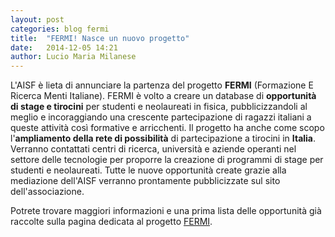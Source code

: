 ```yaml
---
layout: post
categories: blog fermi
title:  "FERMI! Nasce un nuovo progetto"
date:   2014-12-05 14:21
author: Lucio Maria Milanese
---
```


L'AISF è lieta di annunciare la partenza del progetto **FERMI** (Formazione E Ricerca Menti Italiane).
FERMI è volto a creare un database di **opportunità di stage e tirocini** per studenti e neolaureati in fisica, pubblicizzandoli al meglio e incoraggiando una crescente partecipazione di ragazzi italiani a queste attività così formative e arricchenti. Il progetto ha anche come scopo l'**ampliamento della rete di possibilità** di partecipazione a tirocini in **Italia**.  Verranno contattati centri di ricerca, università e aziende operanti nel settore delle tecnologie per proporre la creazione di programmi di stage per studenti e neolaureati. Tutte le nuove opportunità create grazie alla mediazione dell'AISF verranno prontamente pubblicizzate sul sito dell'associazione.

Potrete trovare maggiori informazioni e una prima lista delle opportunità già raccolte sulla pagina dedicata al progetto [FERMI](/fermi/).
